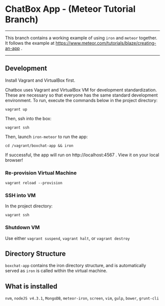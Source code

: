 ChatBox App - (Meteor Tutorial Branch)
==============================================


------------------------------

This branch contains a working example of using `iron` and `meteor` together.  It follows the example at https://www.meteor.com/tutorials/blaze/creating-an-app .

------------------------------


## Development

Install Vagrant and VirtualBox first.

Chatbox uses Vagrant and VirtualBox VM for development standardization. These
are necessary so that everyone has the same standard development environment.
To run, execute the commands below in the project directory:

    vagrant up

Then, ssh into the box:

    vagrant ssh

Then, launch `iron-meteor` to run the app:

    cd /vagrant/boxchat-app && iron

If successful, the app will run on http://localhost:4567 .  View it on your
local browser!


### Re-provision Virtual Machine

    vagrant reload --provision


### SSH into VM

In the project directory:

    vagrant ssh


### Shutdown VM

Use either `vagrant suspend`, `vagrant halt`, or `vagrant destroy`


## Directory Structure

`boxchat-app` contains the iron directory structure, and is automatically
served as `iron` is called within the virtual machine.


## What is installed

`nvm`, `nodeJS v4.3.1`, `MongoDB`, `meteor-iron`, `screen`, `vim`, `gulp`,
`bower`, `grunt-cli`

